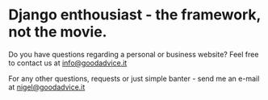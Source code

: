 # Django enthousiast - the framework, not the movie.

Do you have questions regarding a personal or business website? Feel free to contact us at [info@goodadvice.it](mailto:info@goodadvice.it?subject=%5BRequest%20for%20quotation%5D%3A%20Webapplication%2FWebsite%20%5BX%5D&body=I%20wish%20to%20enquire%20more%20information%20about%20building%20a%20web%20application%20for%20%5BX%5D.%0A%0AIt%20should%20do%20the%20following%20things%3A%0A%20%2A%20....%0A%0APlease%20contact%20me%2C%0A%5BFull%20Name%5D%0A%5BPhone%20Number%5D)

For any other questions, requests or just simple banter - send me an e-mail at [nigel@goodadvice.it](mailto:nigel@goodadvice.it)
